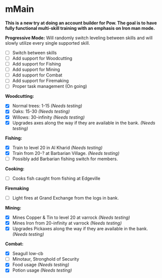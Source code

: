 # mMain
**This is a new try at doing an account builder for Pow. The goal is to have fully functional multi-skill training with an emphasis on Iron man mode.**

**Progressive Mode:**
Will randomly switch leveling between skills and will slowly utilize every single supported skill.
- [ ] Switch between skills
- [ ] Add support for Woodcutting
- [ ] Add support for Fishing
- [ ] Add support for Mining
- [ ] Add support for Combat
- [ ] Add support for Firemaking
- [ ] Proper task management (On going)

**Woodcutting:**
- [X] Normal trees: 1-15 *(Needs testing)*
- [X] Oaks: 15-30 *(Needs testing)*
- [X] Willows: 30-infinity *(Needs testing)*
- [X] Upgrades axes along the way if they are available in the bank. *(Needs testing)*

**Fishing:**
- [X] Train to level 20 in Al Kharid *(Needs testing)*
- [X] Train from 20-? at Barbarian Village. *(Needs testing)*
- [ ] Possibly add Barbarian fishing switch for members.

**Cooking:**
- [ ] Cooks fish caught from fishing at Edgeville

**Firemaking**
- [ ] Light fires at Grand Exchange from the logs in bank.

**Mining:**
- [X] Mines Copper & Tin to level 20 at varrock *(Needs testing)*
- [X] Mines Iron from 20-infinity at varrock *(Needs testing)*
- [X] Upgrades Pickaxes along the way if they are available in the bank. *(Needs testing)*

**Combat:**
- [X] Seagull low-cb
- [ ] Minotaur, Stronghold of Security
- [X] Food usage *(Needs testing)*
- [X] Potion usage *(Needs testing)*